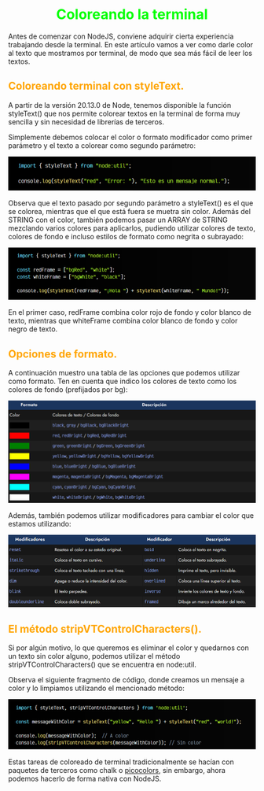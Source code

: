 # <span style="color:lime"><center>Coloreando la terminal</center></span>

Antes de comenzar con NodeJS, conviene adquirir cierta experiencia trabajando desde la terminal. En este artículo vamos a ver como darle color al texto que mostramos por terminal, de modo que sea más fácil de leer los textos.

## <span style="color:orange">Coloreando terminal con styleText.</span>
A partir de la versión 20.13.0 de Node, tenemos disponible la función styleText() que nos permite colorear textos en la terminal de forma muy sencilla y sin necesidad de librerías de terceros.

Simplemente debemos colocar el color o formato modificador como primer parámetro y el texto a colorear como segundo parámetro:

![alt text](./imagenes-coloreando-la-terminal/image.png)

Observa que el texto pasado por segundo parámetro a styleText() es el que se colorea, mientras que el que está fuera se muetra sin color. Además del STRING con el color, también podemos pasar un ARRAY de STRING mezclando varios colores para aplicarlos, pudiendo utilizar colores de texto, colores de fondo e incluso estilos de formato como negrita o subrayado:

![alt text](./imagenes-coloreando-la-terminal/image-1.png)

En el primer caso, redFrame combina color rojo de fondo y color blanco de texto, mientras que whiteFrame combina color blanco de fondo y color negro de texto.

## <span style="color:orange">Opciones de formato.</span>
A continuación muestro una tabla de las opciones que podemos utilizar como formato. Ten en cuenta que indico los colores de texto como los colores de fondo (prefijados por bg):

![alt text](./imagenes-coloreando-la-terminal/image-2.png)

Además, también podemos utilizar modificadores para cambiar el color que estamos utilizando:

![alt text](./imagenes-coloreando-la-terminal/image-3.png)

## <span style="color:orange">El método stripVTControlCharacters().</span>
Si por algún motivo, lo que queremos es eliminar el color y quedarnos con un texto sin color alguno, podemos utilizar el método stripVTControlCharacters() que se encuentra en node:util.

Observa el siguiente fragmento de código, donde creamos un mensaje a color y lo limpiamos utilizando el mencionado método:

![alt text](./imagenes-coloreando-la-terminal/image-4.png)

Estas tareas de coloreado de terminal tradicionalmente se hacían con paquetes de terceros como chalk o [picocolors](https://github.com/alexeyraspopov/picocolors), sin embargo, ahora podemos hacerlo de forma nativa con NodeJS.

